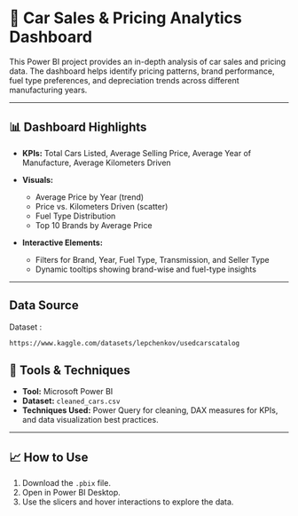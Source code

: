 # 🚗 Car Sales & Pricing Analytics Dashboard

This Power BI project provides an in-depth analysis of car sales and pricing data. The dashboard helps identify pricing patterns, brand performance, fuel type preferences, and depreciation trends across different manufacturing years.

---

## 📊 Dashboard Highlights

* **KPIs:** Total Cars Listed, Average Selling Price, Average Year of Manufacture, Average Kilometers Driven
* **Visuals:**

  * Average Price by Year (trend)
  * Price vs. Kilometers Driven (scatter)
  * Fuel Type Distribution
  * Top 10 Brands by Average Price
* **Interactive Elements:**

  * Filters for Brand, Year, Fuel Type, Transmission, and Seller Type
  * Dynamic tooltips showing brand-wise and fuel-type insights

---
## Data Source 
Dataset : 
```
https://www.kaggle.com/datasets/lepchenkov/usedcarscatalog
```
## 🧰 Tools & Techniques

* **Tool:** Microsoft Power BI
* **Dataset:** `cleaned_cars.csv`
* **Techniques Used:** Power Query for cleaning, DAX measures for KPIs, and data visualization best practices.

---

## 📈 How to Use

1. Download the `.pbix` file.
2. Open in Power BI Desktop.
3. Use the slicers and hover interactions to explore the data.
